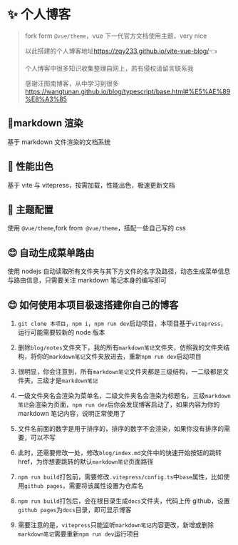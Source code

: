 # ✨ 个人博客

> fork form `@vue/theme`，vue 下一代官方文档使用主题，very nice
>
> 以此搭建的个人博客地址<https://zqy233.github.io/vite-vue-blog/>👈
>
> 个人博客中很多知识收集整理自网上，若有侵权请留言联系我
>
> 感谢汪图南博客，从中学习到很多
> <https://wangtunan.github.io/blog/typescript/base.html#%E5%AE%89%E8%A3%85>

## 🎉markdown 渲染

基于 markdown 文件渲染的文档系统

## 🚀 性能出色

基于 vite 与 vitepress，按需加载，性能出色，极速更新文档

## 🌈 主题配置

使用 `@vue/theme`,fork from` @vue/theme`，搭配一些自己写的 css

## 😊 自动生成菜单路由

使用 nodejs 自动读取所有文件夹与其下方文件的名字及路径，动态生成菜单信息与路由信息，只需要关注 markdown 笔记本身的编写即可

## 😊 如何使用本项目极速搭建你自己的博客

1.  `git clone 本项目`，`npm i`，`npm run dev`启动项目，本项目基于`vitepress`，运行可能需要较新的 node 版本

2.  删除`blog/notes`文件夹下，我的所有`markdown笔记`文件夹，仿照我的文件夹结构，将你的`markdown笔记`文件夹放进去，重新`npm run dev`启动项目

3.  很明显，你会注意到，所有`markdown笔记`文件夹都是三级结构，一二级都是文件夹，三级才是`markdown笔记`

4.  一级文件夹名会渲染为菜单名，二级文件夹名会渲染为标题名，三级`markdown笔记`会渲染为页面，`npm run dev`后你会发现博客启动了，如果内容为你的 markdown 笔记内容，说明正常使用了

5.  文件名前面的数字是用于排序的，排序的数字不会渲染，如果你没有排序的需要，可以不写

6.  此时，还需要修改一处，修改`blog/index.md`文件中的快速开始按钮的跳转 href，为你想要跳转的默认`markdown笔记`页面路径

7.  `npm run build`打包前，需要修改`.vitepress/config.ts`中`base`属性，比如使用`github pages`，需要将该属性设置为仓库名

8.  `npm run build`打包后，会在根目录生成`docs`文件夹，代码上传 github，设置`github pages`为`docs`目录，即可显示博客

9.  需要注意的是，`vitepress`只能监听`markdown笔记`内容更改，新增或删除`markdown笔记`需要重新`npm run dev`运行项目

